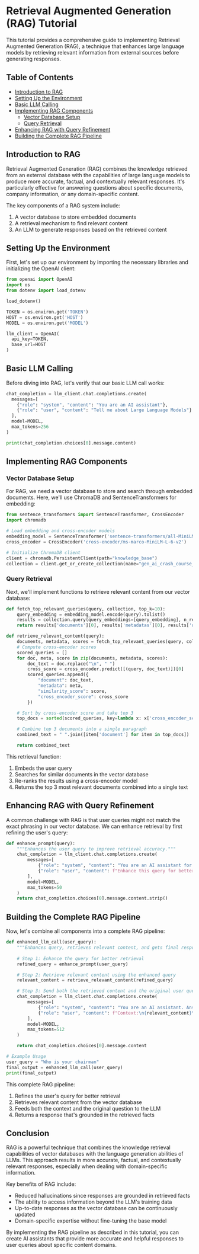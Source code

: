 # Retrieval Augmented Generation (RAG) Tutorial

This tutorial provides a comprehensive guide to implementing Retrieval Augmented Generation (RAG), a technique that enhances large language models by retrieving relevant information from external sources before generating responses.

## Table of Contents
- [Introduction to RAG](#introduction-to-rag)
- [Setting Up the Environment](#setting-up-the-environment)
- [Basic LLM Calling](#basic-llm-calling)
- [Implementing RAG Components](#implementing-rag-components)
  - [Vector Database Setup](#vector-database-setup)
  - [Query Retrieval](#query-retrieval)
- [Enhancing RAG with Query Refinement](#enhancing-rag-with-query-refinement)
- [Building the Complete RAG Pipeline](#building-the-complete-rag-pipeline)

## Introduction to RAG

Retrieval Augmented Generation (RAG) combines the knowledge retrieved from an external database with the capabilities of large language models to produce more accurate, factual, and contextually relevant responses. It's particularly effective for answering questions about specific documents, company information, or any domain-specific content.

The key components of a RAG system include:
1. A vector database to store embedded documents
2. A retrieval mechanism to find relevant content
3. An LLM to generate responses based on the retrieved content

## Setting Up the Environment

First, let's set up our environment by importing the necessary libraries and initializing the OpenAI client:

```python
from openai import OpenAI
import os
from dotenv import load_dotenv

load_dotenv()

TOKEN = os.environ.get('TOKEN')
HOST = os.environ.get('HOST')
MODEL = os.environ.get('MODEL')

llm_client = OpenAI(
  api_key=TOKEN,
  base_url=HOST
)
```

## Basic LLM Calling

Before diving into RAG, let's verify that our basic LLM call works:

```python
chat_completion = llm_client.chat.completions.create(
  messages=[
    {"role": "system", "content": "You are an AI assistant"},
    {"role": "user", "content": "Tell me about Large Language Models"}
  ],
  model=MODEL,
  max_tokens=256
)

print(chat_completion.choices[0].message.content)
```

## Implementing RAG Components

### Vector Database Setup

For RAG, we need a vector database to store and search through embedded documents. Here, we'll use ChromaDB and SentenceTransformers for embedding:

```python
from sentence_transformers import SentenceTransformer, CrossEncoder
import chromadb

# Load embedding and cross-encoder models
embedding_model = SentenceTransformer('sentence-transformers/all-MiniLM-L6-v2')
cross_encoder = CrossEncoder('cross-encoder/ms-marco-MiniLM-L-6-v2')

# Initialize ChromaDB client
client = chromadb.PersistentClient(path="knowledge_base")
collection = client.get_or_create_collection(name="gen_ai_crash_course_collection")
```

### Query Retrieval

Next, we'll implement functions to retrieve relevant content from our vector database:

```python
def fetch_top_relevant_queries(query, collection, top_k=10):
    query_embedding = embedding_model.encode(query).tolist()
    results = collection.query(query_embeddings=[query_embedding], n_results=top_k)
    return results['documents'][0], results['metadatas'][0], results['distances'][0]

def retrieve_relevant_content(query):
    documents, metadata, scores = fetch_top_relevant_queries(query, collection, top_k=10)
    # Compute cross-encoder scores
    scored_queries = []
    for doc, meta, score in zip(documents, metadata, scores):
        doc_text = doc.replace("\n", " ")
        cross_score = cross_encoder.predict([(query, doc_text)])[0]
        scored_queries.append({
            "document": doc_text, 
            "metadata": meta, 
            "similarity_score": score, 
            "cross_encoder_score": cross_score
        })

    # Sort by cross-encoder score and take top 3
    top_docs = sorted(scored_queries, key=lambda x: x['cross_encoder_score'], reverse=True)[:3]

    # Combine top 3 documents into a single paragraph
    combined_text = " ".join([item['document'] for item in top_docs])

    return combined_text
```

This retrieval function:
1. Embeds the user query
2. Searches for similar documents in the vector database
3. Re-ranks the results using a cross-encoder model
4. Returns the top 3 most relevant documents combined into a single text

## Enhancing RAG with Query Refinement

A common challenge with RAG is that user queries might not match the exact phrasing in our vector database. We can enhance retrieval by first refining the user's query:

```python
def enhance_prompt(query):
    """Enhances the user query to improve retrieval accuracy."""
    chat_completion = llm_client.chat.completions.create(
        messages=[
            {"role": "system", "content": "You are an AI assistant for L&T group. Your task is to refine user queries for better information retrieval. Make the query clearer, more specific, and structured to help retrieve relevant documents accurately."},
            {"role": "user", "content": f"Enhance this query for better retrieval: {query}"}
        ],
        model=MODEL,
        max_tokens=50
    )
    return chat_completion.choices[0].message.content.strip()
```

## Building the Complete RAG Pipeline

Now, let's combine all components into a complete RAG pipeline:

```python
def enhanced_llm_call(user_query):
    """Enhances query, retrieves relevant content, and gets final response."""
    
    # Step 1: Enhance the query for better retrieval
    refined_query = enhance_prompt(user_query)

    # Step 2: Retrieve relevant content using the enhanced query
    relevant_content = retrieve_relevant_content(refined_query)

    # Step 3: Send both the retrieved content and the original user question to LLM
    chat_completion = llm_client.chat.completions.create(
        messages=[
            {"role": "system", "content": "You are an AI assistant. Answer the user's question using the given context."},
            {"role": "user", "content": f"Context:\n{relevant_content}\n\nUser Question: {user_query}"}
        ],
        model=MODEL,
        max_tokens=512
    )

    return chat_completion.choices[0].message.content

# Example Usage
user_query = "Who is your chairman"
final_output = enhanced_llm_call(user_query)
print(final_output)
```

This complete RAG pipeline:
1. Refines the user's query for better retrieval
2. Retrieves relevant content from the vector database
3. Feeds both the context and the original question to the LLM
4. Returns a response that's grounded in the retrieved facts

## Conclusion

RAG is a powerful technique that combines the knowledge retrieval capabilities of vector databases with the language generation abilities of LLMs. This approach results in more accurate, factual, and contextually relevant responses, especially when dealing with domain-specific information.

Key benefits of RAG include:
- Reduced hallucinations since responses are grounded in retrieved facts
- The ability to access information beyond the LLM's training data
- Up-to-date responses as the vector database can be continuously updated
- Domain-specific expertise without fine-tuning the base model

By implementing the RAG pipeline as described in this tutorial, you can create AI assistants that provide more accurate and helpful responses to user queries about specific content domains. 